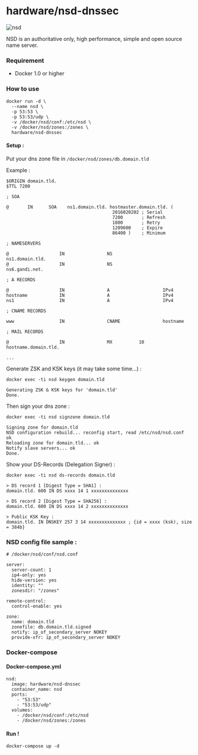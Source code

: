# hardware/nsd-dnssec

![nsd](https://i.imgur.com/tPgkQVB.png "nsd")

NSD is an authoritative only, high performance, simple and open source name server.

### Requirement

- Docker 1.0 or higher

### How to use

```
docker run -d \
  --name nsd \
  -p 53:53 \
  -p 53:53/udp \
  -v /docker/nsd/conf:/etc/nsd \
  -v /docker/nsd/zones:/zones \
  hardware/nsd-dnssec
```

#### Setup :

Put your dns zone file in `/docker/nsd/zones/db.domain.tld`

Example :

```
$ORIGIN domain.tld.
$TTL 7200

; SOA

@       IN      SOA    ns1.domain.tld. hostmaster.domain.tld. (
                                        2016020202 ; Serial
                                        7200       ; Refresh
                                        1800       ; Retry
                                        1209600    ; Expire
                                        86400 )    ; Minimum

; NAMESERVERS

@                   IN                NS                   ns1.domain.tld.
@                   IN                NS                   ns6.gandi.net.

; A RECORDS

@                   IN                A                    IPv4
hostname            IN                A                    IPv4
ns1                 IN                A                    IPv4

; CNAME RECORDS

www                 IN                CNAME                hostname

; MAIL RECORDS

@                   IN                MX          10       hostname.domain.tld.

...
```

Generate ZSK and KSK keys (it may take some time...) :

```
docker exec -ti nsd keygen domain.tld

Generating ZSK & KSK keys for 'domain.tld'
Done.
```

Then sign your dns zone :

```
docker exec -ti nsd signzone domain.tld

Signing zone for domain.tld
NSD configuration rebuild... reconfig start, read /etc/nsd/nsd.conf
ok
Reloading zone for domain.tld... ok
Notify slave servers... ok
Done.
```

Show your DS-Records (Delegation Signer) :

```
docker exec -ti nsd ds-records domain.tld

> DS record 1 [Digest Type = SHA1] :
domain.tld. 600 IN DS xxxx 14 1 xxxxxxxxxxxxxx

> DS record 2 [Digest Type = SHA256] :
domain.tld. 600 IN DS xxxx 14 2 xxxxxxxxxxxxxx

> Public KSK Key :
domain.tld. IN DNSKEY 257 3 14 xxxxxxxxxxxxxx ; {id = xxxx (ksk), size = 384b}

```

### NSD config file sample :

```
# /docker/nsd/conf/nsd.conf

server:
  server-count: 1
  ip4-only: yes
  hide-version: yes
  identity: ""
  zonesdir: "/zones"

remote-control:
  control-enable: yes

zone:
  name: domain.tld
  zonefile: db.domain.tld.signed
  notify: ip_of_secondary_server NOKEY
  provide-xfr: ip_of_secondary_server NOKEY
```

### Docker-compose

#### Docker-compose.yml

```
nsd:
  image: hardware/nsd-dnssec
  container_name: nsd
  ports:
    - "53:53"
    - "53:53/udp"
  volumes:
    - /docker/nsd/conf:/etc/nsd
    - /docker/nsd/zones:/zones
```

#### Run !

```
docker-compose up -d
```
